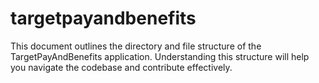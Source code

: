 # targetpayandbenefits
This document outlines the directory and file structure of the TargetPayAndBenefits application. Understanding this structure will help you navigate the codebase and contribute effectively.

